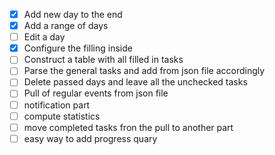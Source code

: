 - [x] Add new day to the end
- [x] Add a range of days
- [ ] Edit a day
- [x] Configure the filling inside
- [ ] Construct a table with all filled in tasks
- [ ] Parse the general tasks and add from json file accordingly
- [ ] Delete passed days and leave all the unchecked tasks
- [ ] Pull of regular events from json file
- [ ] notification part
- [ ] compute statistics
- [ ] move completed tasks fron the pull to another part
- [ ] easy way to add progress quary